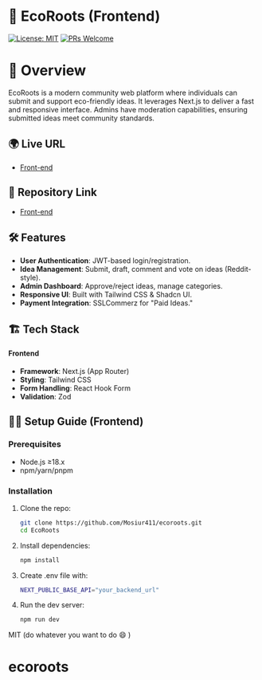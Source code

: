 # 🌱 EcoRoots  (Frontend)

[![License: MIT](https://img.shields.io/badge/License-MIT-green.svg)](LICENSE)
[![PRs Welcome](https://img.shields.io/badge/PRs-welcome-brightgreen.svg)](CONTRIBUTING.md)

# 📌 Overview

EcoRoots is a modern community web platform where individuals can submit and support eco-friendly ideas. It leverages Next.js to deliver a fast and responsive interface. Admins have moderation capabilities, ensuring submitted ideas meet community standards.

## 🌍 Live URL

- [Front-end](https://ecoroots-nine.vercel.app)
## 📂 Repository Link

- [Front-end](https://github.com/Mosiur411/ecoroots)

## 🛠️ Features

- **User Authentication**: JWT-based login/registration.
- **Idea Management**: Submit, draft, comment and vote on ideas (Reddit-style).
- **Admin Dashboard**: Approve/reject ideas, manage categories.
- **Responsive UI**: Built with Tailwind CSS & Shadcn UI.
- **Payment Integration**: SSLCommerz for "Paid Ideas."

## 🏗️ Tech Stack

#### Frontend

- **Framework**: Next.js (App Router)
- **Styling**: Tailwind CSS
- **Form Handling**: React Hook Form
- **Validation**: Zod



## 🏃‍♂️ Setup Guide (Frontend)

### Prerequisites

- Node.js ≥18.x
- npm/yarn/pnpm

### Installation

1. Clone the repo:

   ```bash
   git clone https://github.com/Mosiur411/ecoroots.git
   cd EcoRoots 

   ```

2. Install dependencies:

   ```bash
   npm install

   ```

3. Create .env file with:

   ```bash
   NEXT_PUBLIC_BASE_API="your_backend_url"

   ```

4. Run the dev server:
   ```bash
   npm run dev
   ```


MIT (do whatever you want to do :smile: )
# ecoroots
